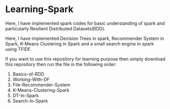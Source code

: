 # Learning-Spark
Here, I have implemented spark codes for basic understanding of spark and particularly Resilient Distributed Datasets(RDD).

Here, I have implemented Decision Trees in spark, Recommender System in Spark, K-Means Clustering in Spark and a small search engine in spark using TFIDF.

If you want to use this repository for learning purpose then simply download this repository then run the file in the following order:
1. Basics-of-RDD
2. Working-With-DF
3. File-Recommender-System
4. K-Means-Clustering-Spark
5. DT-In-Spark
6. Search-In-Spark
